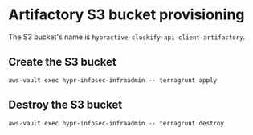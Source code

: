 # Artifactory S3 bucket provisioning

The S3 bucket's name is `hypractive-clockify-api-client-artifactory`.

## Create the S3 bucket

```terragrunt
aws-vault exec hypr-infosec-infraadmin -- terragrunt apply
```

## Destroy the S3 bucket

```terragrunt
aws-vault exec hypr-infosec-infraadmin -- terragrunt destroy
```
